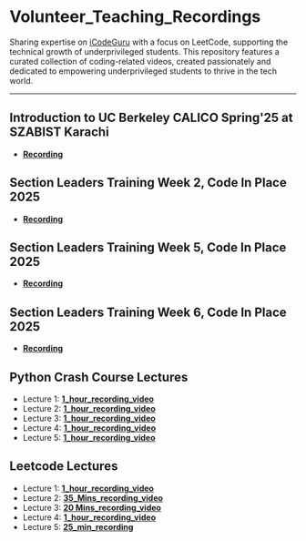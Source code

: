 # Volunteer_Teaching_Recordings
Sharing expertise on [iCodeGuru](https://icode.guru/) with a focus on LeetCode, supporting the technical growth of underprivileged students. This repository features a curated collection of coding-related videos, created passionately and dedicated to empowering underprivileged students to thrive in the tech world.

<hr>

## Introduction to UC Berkeley CALICO Spring'25 at SZABIST Karachi
- **[Recording](https://drive.google.com/file/d/1ZEVCOuPBkYBKY85I5QWb22CnycjZzFat/view?usp=sharing)**
## Section Leaders Training Week 2, Code In Place 2025
- **[Recording](https://drive.google.com/file/d/1zr_cp6FAMGQZKgk-soAwluIepBVz1PVb/view?usp=sharing)**
## Section Leaders Training Week 5, Code In Place 2025
- **[Recording](https://drive.google.com/file/d/1UnYq2752H82UyitNA30qeH04636W1_lr/view?usp=sharing)**
## Section Leaders Training Week 6, Code In Place 2025
- **[Recording](https://drive.google.com/file/d/1hCor_7adJRJIJGvoR7l5nC5F4dSh2oEg/view?usp=sharing)**
## Python Crash Course Lectures
- Lecture 1: **[1_hour_recording_video](https://www.facebook.com/share/v/19JACLy2WH/)**
- Lecture 2: **[1_hour_recording_video](https://www.facebook.com/share/v/1AhSpJbSmj/)**
- Lecture 3: **[1_hour_recording_video](https://www.facebook.com/share/v/195fQkm732/)**
- Lecture 4: **[1_hour_recording_video](https://www.facebook.com/share/v/1Byu34QYGo/)**
- Lecture 5: **[1_hour_recording_video](https://www.facebook.com/share/v/19JPkvGrBz/)**
## Leetcode Lectures
- Lecture 1: **[1_hour_recording_video](https://www.facebook.com/iCodeguru/videos/656475807055397)**  
- Lecture 2: **[35_Mins_recording_video](https://www.facebook.com/watch/live/?ref=watch_permalink&v=1161836518686152)**  
- Lecture 3: **[20 Mins_recording_video](https://www.facebook.com/share/v/19zV1gcsPi/)**  
- Lecture 4: **[1_hour_recording_video](https://www.facebook.com/iCodeguru/videos/625864710064633)**
- Lecture 5: **[25_min_recording](https://www.facebook.com/iCodeguru/videos/1460016921845210/)**


